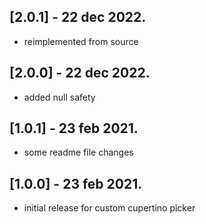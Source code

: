 ## [2.0.1] - 22 dec 2022.

* reimplemented from source

## [2.0.0] - 22 dec 2022.

* added null safety

## [1.0.1] - 23 feb 2021.

* some readme file changes
## [1.0.0] - 23 feb 2021.

* initial release for custom cupertino picker
